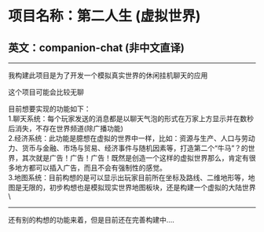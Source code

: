 # 项目名称：第二人生 (虚拟世界)
## 英文：companion-chat (非中文直译)
---
我构建此项目是为了开发一个模拟真实世界的休闲挂机聊天的应用

这个项目可能会比较无聊

目前想要实现的功能如下：\
1.聊天系统：每个玩家发送的消息都是以聊天气泡的形式在万家上方显示并在数秒后消失，不存在世界频道(除广播功能)\
2.经济系统：此功能是臆想在虚拟的世界中一样，比如：资源与生产、人口与劳动力、货币与金融、市场与贸易、经济事件与随机因素等，打造第二个“牛马”？的世界，其次就是广告！广告！广告！既然是创造一个这样的虚拟世界那么，肯定有很多地方都可以插入广告，而且不会有强制性的感觉。\
3.地图系统：目前构想的是可以显示出玩家目前所在坐标及路线、二维地形等，地图是无限的，初步构想也是模拟现实世界地图板块，还是构建一个虚拟的大陆世界\

---
还有别的构想的功能来着，但是目前还在完善构建中....

